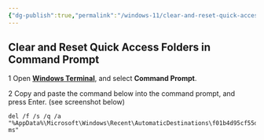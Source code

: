 ```yaml
---
{"dg-publish":true,"permalink":"/windows-11/clear-and-reset-quick-access-folders-in-command-prompt/","tags":["windows11","wsl"]}
---
```



## Clear and Reset Quick Access Folders in Command Prompt

  
1 Open [**Windows Terminal**](https://www.elevenforum.com/t/open-windows-terminal-in-windows-11.464/), and select **Command Prompt**.  
  
2 Copy and paste the command below into the command prompt, and press Enter. (see screenshot below)  
``` 
del /f /s /q /a "%AppData%\Microsoft\Windows\Recent\AutomaticDestinations\f01b4d95cf55d32a.automaticDestinations-ms"
```
